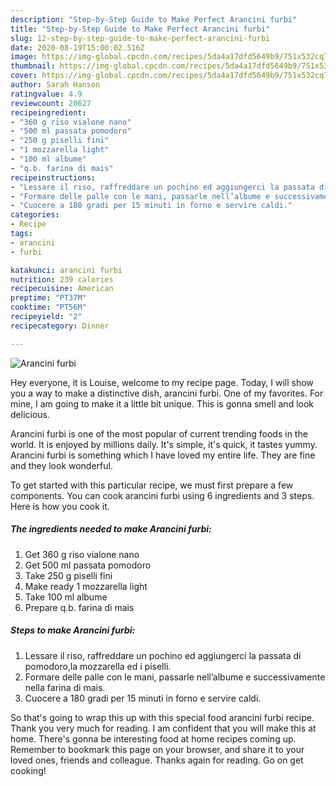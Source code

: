 ```yaml
---
description: "Step-by-Step Guide to Make Perfect Arancini furbi"
title: "Step-by-Step Guide to Make Perfect Arancini furbi"
slug: 12-step-by-step-guide-to-make-perfect-arancini-furbi
date: 2020-08-19T15:00:02.516Z
image: https://img-global.cpcdn.com/recipes/5da4a17dfd5649b9/751x532cq70/arancini-furbi-recipe-main-photo.jpg
thumbnail: https://img-global.cpcdn.com/recipes/5da4a17dfd5649b9/751x532cq70/arancini-furbi-recipe-main-photo.jpg
cover: https://img-global.cpcdn.com/recipes/5da4a17dfd5649b9/751x532cq70/arancini-furbi-recipe-main-photo.jpg
author: Sarah Hanson
ratingvalue: 4.9
reviewcount: 20627
recipeingredient:
- "360 g riso vialone nano"
- "500 ml passata pomodoro"
- "250 g piselli fini"
- "1 mozzarella light"
- "100 ml albume"
- "q.b. farina di mais"
recipeinstructions:
- "Lessare il riso, raffreddare un pochino ed aggiungerci la passata di pomodoro,la mozzarella ed i piselli."
- "Formare delle palle con le mani, passarle nell’albume e successivamente nella farina di mais."
- "Cuocere a 180 gradi per 15 minuti in forno e servire caldi."
categories:
- Recipe
tags:
- arancini
- furbi

katakunci: arancini furbi 
nutrition: 239 calories
recipecuisine: American
preptime: "PT37M"
cooktime: "PT56M"
recipeyield: "2"
recipecategory: Dinner

---
```



![Arancini furbi](https://img-global.cpcdn.com/recipes/5da4a17dfd5649b9/751x532cq70/arancini-furbi-recipe-main-photo.jpg)

Hey everyone, it is Louise, welcome to my recipe page. Today, I will show you a way to make a distinctive dish, arancini furbi. One of my favorites. For mine, I am going to make it a little bit unique. This is gonna smell and look delicious.

Arancini furbi is one of the most popular of current trending foods in the world. It is enjoyed by millions daily. It's simple, it's quick, it tastes yummy. Arancini furbi is something which I have loved my entire life. They are fine and they look wonderful.




To get started with this particular recipe, we must first prepare a few components. You can cook arancini furbi using 6 ingredients and 3 steps. Here is how you cook it.

<!--inarticleads1-->

##### The ingredients needed to make Arancini furbi:

1. Get 360 g riso vialone nano
1. Get 500 ml passata pomodoro
1. Take 250 g piselli fini
1. Make ready 1 mozzarella light
1. Take 100 ml albume
1. Prepare q.b. farina di mais




<!--inarticleads2-->

##### Steps to make Arancini furbi:

1. Lessare il riso, raffreddare un pochino ed aggiungerci la passata di pomodoro,la mozzarella ed i piselli.
1. Formare delle palle con le mani, passarle nell’albume e successivamente nella farina di mais.
1. Cuocere a 180 gradi per 15 minuti in forno e servire caldi.




So that's going to wrap this up with this special food arancini furbi recipe. Thank you very much for reading. I am confident that you will make this at home. There's gonna be interesting food at home recipes coming up. Remember to bookmark this page on your browser, and share it to your loved ones, friends and colleague. Thanks again for reading. Go on get cooking!
